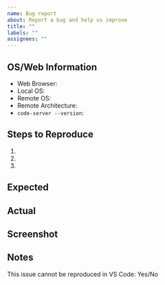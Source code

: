 ```yaml
---
name: Bug report
about: Report a bug and help us improve
title: ""
labels: ""
assignees: ""
---
```


<!--

Hi there! 👋

Thanks for reporting a bug. Please see https://github.com/cdr/code-server/blob/main/docs/FAQ.md#how-do-i-debug-issues-with-code-server and include any logging information relevant to the issue.

Please search for existing issues before filing, as they may contain additional information about the problem and descriptions of workarounds. Provide as much information as you can, so that we can reproduce the issue. Otherwise, we may not be able to help diagnose the problem, and may close the issue as unreproducible or incomplete. For visual defects, please include screenshots to help us understand the issue.
-->

## OS/Web Information

- Web Browser:
- Local OS:
- Remote OS:
- Remote Architecture:
- `code-server --version`:

## Steps to Reproduce

1.
2.
3.

## Expected
<!-- What should happen? -->

## Actual
<!-- What actually happens? -->

## Screenshot
<!-- Ideally provide a screenshot, gif, video or screenrecording -->

## Notes

<!-- If you can reproduce the issue on vanilla VS Code,
please file the issue at the VS Code repository instead. -->
This issue cannot be reproduced in VS Code: Yes/No